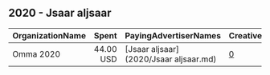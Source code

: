 ## 2020 - Jsaar aljsaar 
|OrganizationName|Spent|PayingAdvertiserNames|CreativeUrls|Impressions|Genders|AgeBrackets|CountryCodes|BillingAddresses|CandidateBallotInformation|
|:---|---:|:---|:---|---:|:---|:---|:---|:---|:---|
|Omma 2020|44.00 USD|[Jsaar aljsaar](2020/Jsaar aljsaar.md)|[0](https://www.snap.com/political-ads/asset/3974ff4009912fa899a44c1adb2f2f139b256a3a6223bf3bd47771a059cddc17?mediaType=png)|12,196|FEMALE|20-40|kuwait|KW|Jassar Aljassar|
